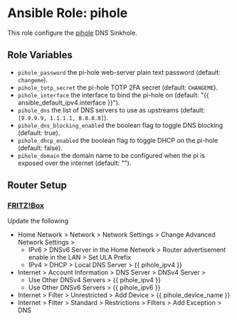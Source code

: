 # Ansible Role: pihole

This role configure the [pihole](https://github.com/pi-hole/pi-hole) DNS Sinkhole.

## Role Variables

- `pihole_password` the pi-hole web-server plain text password (default: `changeme`).
- `pihole_totp_secret` the pi-hole TOTP 2FA secret (default: `CHANGEME`).
- `pihole_interface` the interface to bind the pi-hole on (default: "{{ ansible_default_ipv4.interface }}").
- `pihole_dns` the list of DNS servers to use as upstreams (default: `[9.9.9.9, 1.1.1.1, 8.8.8.8]`).
- `pihole_dns_blocking_enabled` the boolean flag to toggle DNS blocking (default: true).
- `pihole_dhcp_enabled` the boolean flag to toggle DHCP on the pi-hole (default: false).
- `pihole_domain` the domain name to be configured when the pi is exposed over the internet (default: "").

## Router Setup

### [FRITZ!Box](https://docs.pi-hole.net/routers/fritzbox/)

Update the following

- Home Network > Network > Network Settings > Change Advanced Network Settings >
  - IPv6 > DNSv6 Server in the Home Network > Router advertisement enable in the LAN > Set ULA Prefix
  - IPv4 > DHCP > Local DNS Server > {{ pihole_ipv4 }}
- Internet > Account Information > DNS Server > DNSv4 Server >
  - Use Other DNSv4 Servers > {{ pihole_ipv4 }}
  - Use Other DNSv6 Servers > {{ pihole_ipv6 }}
- Internet > Filter > Unrestricted > Add Device > {{ pihole_device_name }}
- Internet > Filter > Standard > Restrictions > Filters > Add Exception > DNS
